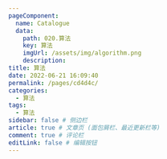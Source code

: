 ```yaml
---
pageComponent:
  name: Catalogue
  data:
    path: 020.算法
    key: 算法
    imgUrl: /assets/img/algorithm.png
    description: 
title: 算法
date: 2022-06-21 16:09:40
permalink: /pages/cd4d4c/
categories:
  - 算法
tags:
  - 算法
sidebar: false # 侧边栏
article: true # 文章页 (面包屑栏、最近更新栏等)
comment: true # 评论栏
editLink: false # 编辑按钮
---
```

